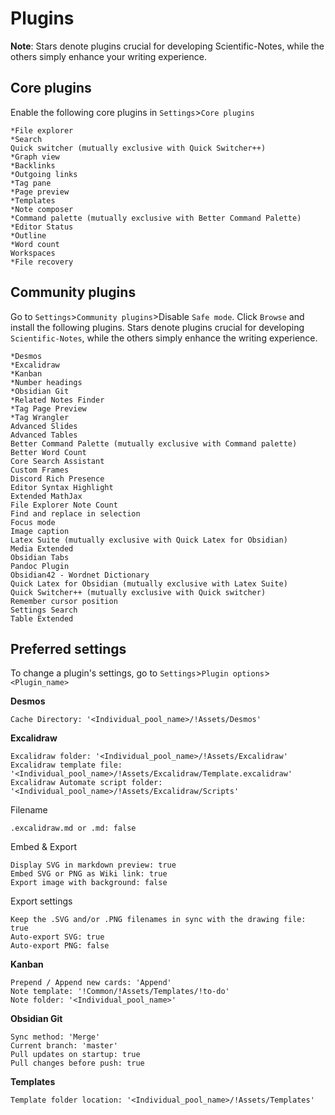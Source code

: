 # Plugins
**Note**: Stars denote plugins crucial for developing Scientific-Notes, while the others simply enhance your writing experience.

## Core plugins
Enable the following core plugins in `Settings`>`Core plugins`

```
*File explorer
*Search
Quick switcher (mutually exclusive with Quick Switcher++)
*Graph view
*Backlinks
*Outgoing links
*Tag pane
*Page preview
*Templates
*Note composer
*Command palette (mutually exclusive with Better Command Palette)
*Editor Status
*Outline
*Word count
Workspaces
*File recovery
```

## Community plugins
Go to `Settings`>`Community plugins`>Disable `Safe mode`. Click `Browse` and install the following plugins. Stars denote plugins crucial for developing `Scientific-Notes`, while the others simply enhance the writing experience.

```
*Desmos
*Excalidraw
*Kanban
*Number headings
*Obsidian Git
*Related Notes Finder
*Tag Page Preview
*Tag Wrangler
Advanced Slides
Advanced Tables
Better Command Palette (mutually exclusive with Command palette)
Better Word Count
Core Search Assistant
Custom Frames
Discord Rich Presence
Editor Syntax Highlight
Extended MathJax
File Explorer Note Count
Find and replace in selection
Focus mode
Image caption
Latex Suite (mutually exclusive with Quick Latex for Obsidian)
Media Extended
Obsidian Tabs
Pandoc Plugin
Obsidian42 - Wordnet Dictionary
Quick Latex for Obsidian (mutually exclusive with Latex Suite)
Quick Switcher++ (mutually exclusive with Quick switcher)
Remember cursor position
Settings Search
Table Extended
```

## Preferred settings
To change a plugin's settings, go to `Settings`>`Plugin options`>`<Plugin_name>`

**Desmos**
```
Cache Directory: '<Individual_pool_name>/!Assets/Desmos'
```

**Excalidraw**
```
Excalidraw folder: '<Individual_pool_name>/!Assets/Excalidraw'
Excalidraw template file: '<Individual_pool_name>/!Assets/Excalidraw/Template.excalidraw'
Excalidraw Automate script folder: '<Individual_pool_name>/!Assets/Excalidraw/Scripts'
```
Filename
```
.excalidraw.md or .md: false
```
Embed & Export
```
Display SVG in markdown preview: true
Embed SVG or PNG as Wiki link: true
Export image with background: false
```
Export settings
```
Keep the .SVG and/or .PNG filenames in sync with the drawing file: true
Auto-export SVG: true
Auto-export PNG: false
```

**Kanban**
```
Prepend / Append new cards: 'Append'
Note template: '!Common/!Assets/Templates/!to-do'
Note folder: '<Individual_pool_name>'
```

**Obsidian Git**
```
Sync method: 'Merge'
Current branch: 'master'
Pull updates on startup: true
Pull changes before push: true
```

**Templates**
```
Template folder location: '<Individual_pool_name>/!Assets/Templates'
```